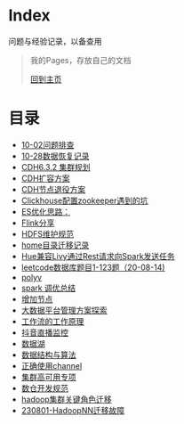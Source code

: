 # Index

问题与经验记录，以备查用

> 我的Pages，存放自己的文档
>
>[回到主页](../)

# 目录

* [10-02问题排查](./10-02%E9%97%AE%E9%A2%98%E6%8E%92%E6%9F%A5)
* [10-28数据恢复记录](./10-28%E6%95%B0%E6%8D%AE%E6%81%A2%E5%A4%8D%E8%AE%B0%E5%BD%95)
* [CDH6.3.2 集群规划](./CDH6.3.2%20%E9%9B%86%E7%BE%A4%E8%A7%84%E5%88%92)
* [CDH扩容方案](./CDH%E6%89%A9%E5%AE%B9%E6%96%B9%E6%A1%88)
* [CDH节点退役方案](./CDH%E8%8A%82%E7%82%B9%E9%80%80%E5%BD%B9%E6%96%B9%E6%A1%88)
* [Clickhouse配置zookeeper遇到的坑](./Clickhouse%E9%85%8D%E7%BD%AEzookeeper%E9%81%87%E5%88%B0%E7%9A%84%E5%9D%91)
* [ES优化思路：](./ES%E4%BC%98%E5%8C%96%E6%80%9D%E8%B7%AF%EF%BC%9A)
* [Flink分享](./Flink%E5%88%86%E4%BA%AB)
* [HDFS维护规范](./HDFS%E7%BB%B4%E6%8A%A4%E8%A7%84%E8%8C%83)
* [home目录迁移记录](./home%E7%9B%AE%E5%BD%95%E8%BF%81%E7%A7%BB%E8%AE%B0%E5%BD%95)
* [Hue兼容Livy通过Rest请求向Spark发送任务](./Hue%E5%85%BC%E5%AE%B9Livy%E9%80%9A%E8%BF%87Rest%E8%AF%B7%E6%B1%82%E5%90%91Spark%E5%8F%91%E9%80%81%E4%BB%BB%E5%8A%A1)
* [leetcode数据库题目1-123题（20-08-14)](./leetcode%E6%95%B0%E6%8D%AE%E5%BA%93%E9%A2%98%E7%9B%AE1-123%E9%A2%98%EF%BC%8820-08-14%29)
* [polyv](./polyv)
* [spark 调优总结](./spark%20%E8%B0%83%E4%BC%98%E6%80%BB%E7%BB%93)
* [增加节点](./%E5%A2%9E%E5%8A%A0%E8%8A%82%E7%82%B9)
* [大数据平台管理方案探索](./%E5%A4%A7%E6%95%B0%E6%8D%AE%E5%B9%B3%E5%8F%B0%E7%AE%A1%E7%90%86%E6%96%B9%E6%A1%88%E6%8E%A2%E7%B4%A2)
* [工作流的工作原理](./%E5%B7%A5%E4%BD%9C%E6%B5%81%E7%9A%84%E5%B7%A5%E4%BD%9C%E5%8E%9F%E7%90%86)
* [抖音直播监控](./%E6%8A%96%E9%9F%B3%E7%9B%B4%E6%92%AD%E7%9B%91%E6%8E%A7)
* [数据湖](./%E6%95%B0%E6%8D%AE%E6%B9%96)
* [数据结构与算法](./%E6%95%B0%E6%8D%AE%E7%BB%93%E6%9E%84%E4%B8%8E%E7%AE%97%E6%B3%95)
* [正确使用channel](./%E6%AD%A3%E7%A1%AE%E4%BD%BF%E7%94%A8channel)
* [集群高可用专项](./%E9%9B%86%E7%BE%A4%E9%AB%98%E5%8F%AF%E7%94%A8%E4%B8%93%E9%A1%B9)
* [数仓开发规范](./%E6%95%B0%E4%BB%93%E5%BC%80%E5%8F%91%E8%A7%84%E8%8C%83)
* [hadoop集群关键角色迁移](./hadoop集群关键角色迁移)
* [230801-HadoopNN迁移故障](./230801-HadoopNN迁移故障ß)
